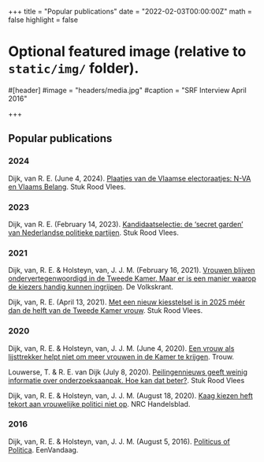 +++
title = "Popular publications"
date = "2022-02-03T00:00:00Z"
math = false
highlight = false

# Optional featured image (relative to `static/img/` folder).
#[header]
#image = "headers/media.jpg"
#caption = "SRF Interview April 2016"

+++


## Popular publications
### 2024
Dijk, van R. E. (June 4, 2024). [Plaatjes van de Vlaamse electoraatjes: N-VA en Vlaams Belang](https://stukroodvlees.nl/plaatjes-van-de-vlaamse-electoraatjes-n-va-en-vlaams-belang/). Stuk Rood Vlees.

### 2023
Dijk, van R. E. (February 14, 2023). [Kandidaatselectie: de ‘secret garden’ van Nederlandse politieke partijen](https://stukroodvlees.nl/kandidaatselectie-de-secret-garden-van-nederlandse-politieke-partijen/). Stuk Rood Vlees.

### 2021
Dijk, van, R. E. & Holsteyn, van, J. J. M. (February 16, 2021). [Vrouwen blijven ondervertegenwoordigd in de Tweede Kamer. Maar er is een manier waarop de kiezers handig kunnen ingrijpen](https://www.volkskrant.nl/columns-opinie/vrouwen-blijven-ondervertegenwoordigd-in-de-tweede-kamer-maar-er-is-een-manier-waarop-de-kiezers-handig-en-verstandig-kunnen-ingrijpen~be949cf5/). De Volkskrant. 

Dijk, van, R. E. (April 13, 2021). [Met een nieuw kiesstelsel is in 2025 méér dan de helft van de Tweede Kamer vrouw](https://stukroodvlees.nl/met-een-nieuw-kiesstelsel-is-in-2025-meer-dan-de-helft-van-de-tweede-kamer-vrouw/). Stuk Rood Vlees. 

### 2020
Dijk, van, R. E. & Holsteyn, van, J. J. M. (June 4, 2020). [Een vrouw als lijsttrekker helpt niet om meer vrouwen in de Kamer te krijgen](https://www.trouw.nl/opinie/een-vrouw-als-lijsttrekker-helpt-niet-om-meer-vrouwen-in-de-kamer-te-krijgen~b311d09f/?referrer=https%3A%2F%2Fwww.ecosia.org%2F). Trouw.

Louwerse, T. & R. E. van Dijk (July 8, 2020). [Peilingennieuws geeft weinig informatie over onderzoeksaanpak. Hoe kan dat beter?](https://stukroodvlees.nl/peilingennieuws-geeft-weinig-informatie-over-onderzoeksaanpak-hoe-kan-dat-beter/). Stuk Rood Vlees

Dijk, van, R. E. & Holsteyn, van, J. J. M. (August 18, 2020). [Kaag kiezen heft tekort aan vrouwelijke politici niet op](https://www.nrc.nl/nieuws/2020/08/18/kaag-kiezen-heft-tekort-aan-vrouwelijke-politici-niet-op-a4009100). NRC Handelsblad. 

### 2016
Dijk, van, R. E. & Holsteyn, van, J. J. M. (August 5, 2016). [Politicus of Politica](https://eenvandaag.avrotros.nl/panels/opiniepanel/alle-uitslagen/item/politicus-of-politica/). EenVandaag. 
